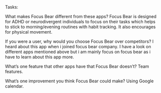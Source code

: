 Tasks:

What makes Focus Bear different from these apps?
Focus Bear is designed for ADHD or neurodivergent individuals to focus on their tasks
which helps to stick to morning/evening routines with habit tracking. It also encourages
for physical movement.

If you were a user, why would you choose Focus Bear over competitors?
I heard about this app when i joined focus bear company. I have a look on different
apps mentioned above but i am mainly focus on focus bear as i have to learn about this
app more.

What’s one feature that other apps have that Focus Bear doesn’t?
Team features.

What’s one improvement you think Focus Bear could make?
Using Google calendar.